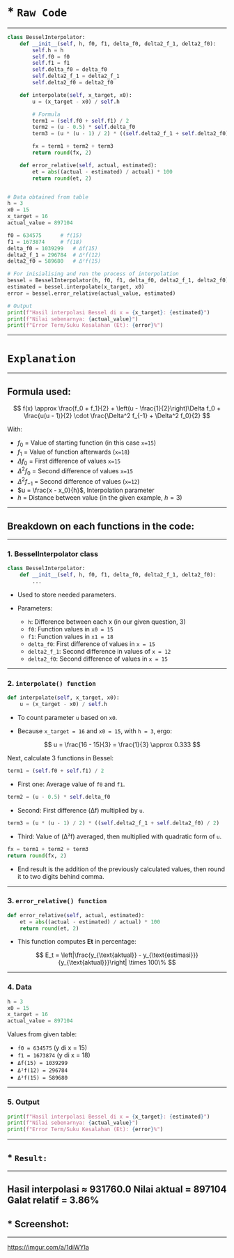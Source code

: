 # * `Raw Code`
---
``` python
class BesselInterpolator:
    def __init__(self, h, f0, f1, delta_f0, delta2_f_1, delta2_f0):
        self.h = h
        self.f0 = f0
        self.f1 = f1
        self.delta_f0 = delta_f0
        self.delta2_f_1 = delta2_f_1
        self.delta2_f0 = delta2_f0

    def interpolate(self, x_target, x0):
        u = (x_target - x0) / self.h

        # Formula
        term1 = (self.f0 + self.f1) / 2
        term2 = (u - 0.5) * self.delta_f0
        term3 = (u * (u - 1) / 2) * ((self.delta2_f_1 + self.delta2_f0) / 2)

        fx = term1 + term2 + term3
        return round(fx, 2)

    def error_relative(self, actual, estimated):
        et = abs((actual - estimated) / actual) * 100
        return round(et, 2)


# Data obtained from table
h = 3
x0 = 15
x_target = 16
actual_value = 897104

f0 = 634575      # f(15)
f1 = 1673874     # f(18)
delta_f0 = 1039299   # Δf(15)
delta2_f_1 = 296784  # Δ²f(12)
delta2_f0 = 589680   # Δ²f(15)

# For inisialising and run the process of interpolation
bessel = BesselInterpolator(h, f0, f1, delta_f0, delta2_f_1, delta2_f0)
estimated = bessel.interpolate(x_target, x0)
error = bessel.error_relative(actual_value, estimated)

# Output
print(f"Hasil interpolasi Bessel di x = {x_target}: {estimated}")
print(f"Nilai sebenarnya: {actual_value}")
print(f"Error Term/Suku Kesalahan (Et): {error}%")

```
---
# `Explanation`
---
## Formula used:
$$
f(x) \approx \frac{f_0 + f_1}{2} + \left(u - \frac{1}{2}\right)\Delta f_0 + \frac{u(u - 1)}{2} \cdot \frac{\Delta^2 f_{-1} + \Delta^2 f_0}{2}
$$

With:

* $f_0$ = Value of starting function (in this case `x=15`)
* $f_1$ = Value of function afterwards (`x=18`)
* $\Delta f_0$ = First difference of values `x=15`
* $\Delta^2 f_0$ = Second difference of values `x=15`
* $\Delta^2 f_{-1}$ = Second difference of values (`x=12`)
* $u = \frac{x - x_0}{h}$, Interpolation parameter
* $h$ = Distance between value (in the given example, $h = 3$)
---
## Breakdown on each functions in the code:
---
### 1. **BesselInterpolator class**

```python
class BesselInterpolator:
    def __init__(self, h, f0, f1, delta_f0, delta2_f_1, delta2_f0):
        ...
```

* Used to store needed parameters.
* Parameters:

  * `h`: Difference between each x (in our given question, 3)
  * `f0`: Function values in `x0 = 15`
  * `f1`: Function values in `x1 = 18`
  * `delta_f0`: First difference of values in `x = 15`
  * `delta2_f_1`: Second difference in values of `x = 12`
  * `delta2_f0`: Second difference of values in `x = 15`

---

### 2. **`interpolate() function`**

```python
def interpolate(self, x_target, x0):
    u = (x_target - x0) / self.h
```

* To count parameter `u` based on `x0`.
* Because `x_target = 16` and `x0 = 15`, with `h = 3`, ergo:

  $$
  u = \frac{16 - 15}{3} = \frac{1}{3} \approx 0.333
  $$

Next, calculate 3 functions in Bessel:

```python
term1 = (self.f0 + self.f1) / 2
```

* First one: Average value of `f0` and `f1`.

```python
term2 = (u - 0.5) * self.delta_f0
```

* Second: First difference (Δf) multiplied by `u`.

```python
term3 = (u * (u - 1) / 2) * ((self.delta2_f_1 + self.delta2_f0) / 2)
```

* Third: Value of (Δ²f) averaged, then multiplied with quadratic form of `u`.

```python
fx = term1 + term2 + term3
return round(fx, 2)
```

* End result is the addition of the previously calculated values, then round it to two digits behind comma.

---

### 3. **`error_relative() function`**

```python
def error_relative(self, actual, estimated):
    et = abs((actual - estimated) / actual) * 100
    return round(et, 2)
```

* This function computes **Et** in percentage:

$$
E_t = \left|\frac{y_{\text{aktual}} - y_{\text{estimasi}}}{y_{\text{aktual}}}\right| \times 100\%
$$

---

### 4. **Data**

```python
h = 3
x0 = 15
x_target = 16
actual_value = 897104
```

Values from given table:

* `f0 = 634575` (y di x = 15)
* `f1 = 1673874` (y di x = 18)
* `Δf(15) = 1039299`
* `Δ²f(12) = 296784`
* `Δ²f(15) = 589680`

---

### 5. **Output**

```python
print(f"Hasil interpolasi Bessel di x = {x_target}: {estimated}")
print(f"Nilai sebenarnya: {actual_value}")
print(f"Error Term/Suku Kesalahan (Et): {error}%")
```
---
## * `Result:`
---
Hasil interpolasi ≈ 931760.0
Nilai aktual = 897104
Galat relatif = 3.86%
---
## * Screenshot:
---
https://imgur.com/a/1diWYIa
